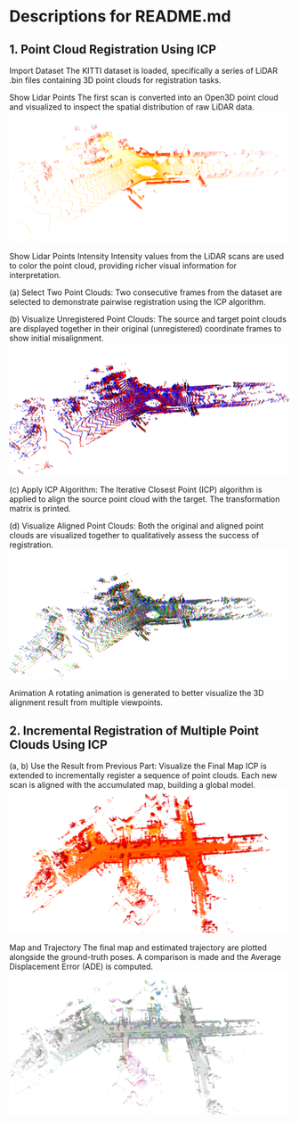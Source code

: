 # Descriptions for README.md
## 1. Point Cloud Registration Using ICP
Import Dataset
The KITTI dataset is loaded, specifically a series of LiDAR .bin files containing 3D point clouds for registration tasks.

Show Lidar Points
The first scan is converted into an Open3D point cloud and visualized to inspect the spatial distribution of raw LiDAR data.
![ICP Result](images/1.PNG)

Show Lidar Points Intensity
Intensity values from the LiDAR scans are used to color the point cloud, providing richer visual information for interpretation.

(a) Select Two Point Clouds:
Two consecutive frames from the dataset are selected to demonstrate pairwise registration using the ICP algorithm.

(b) Visualize Unregistered Point Clouds:
The source and target point clouds are displayed together in their original (unregistered) coordinate frames to show initial misalignment.
![ICP Result](images/2.PNG)

(c) Apply ICP Algorithm:
The Iterative Closest Point (ICP) algorithm is applied to align the source point cloud with the target. The transformation matrix is printed.

(d) Visualize Aligned Point Clouds:
Both the original and aligned point clouds are visualized together to qualitatively assess the success of registration.
![ICP Result](images/3.PNG)

Animation
A rotating animation is generated to better visualize the 3D alignment result from multiple viewpoints.

## 2. Incremental Registration of Multiple Point Clouds Using ICP
(a, b) Use the Result from Previous Part: Visualize the Final Map
ICP is extended to incrementally register a sequence of point clouds. Each new scan is aligned with the accumulated map, building a global model.
![ICP Result](images/4.PNG)

Map and Trajectory
The final map and estimated trajectory are plotted alongside the ground-truth poses. A comparison is made and the Average Displacement Error (ADE) is computed.
![ICP Result](images/5.PNG)
